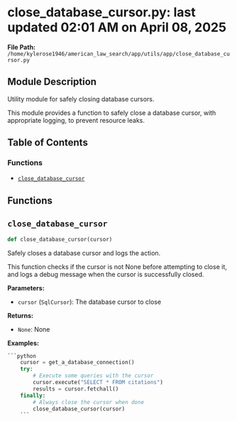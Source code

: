 # close_database_cursor.py: last updated 02:01 AM on April 08, 2025

**File Path:** `/home/kylerose1946/american_law_search/app/utils/app/close_database_cursor.py`

## Module Description

Utility module for safely closing database cursors.

This module provides a function to safely close a database cursor,
with appropriate logging, to prevent resource leaks.

## Table of Contents

### Functions

- [`close_database_cursor`](#close_database_cursor)

## Functions

## `close_database_cursor`

```python
def close_database_cursor(cursor)
```

Safely closes a database cursor and logs the action.

This function checks if the cursor is not None before attempting to close it,
and logs a debug message when the cursor is successfully closed.

**Parameters:**

- `cursor` (`SqlCursor`): The database cursor to close

**Returns:**

- `None`: None

**Examples:**

```python
```python
    cursor = get_a_database_connection()
    try:
        # Execute some queries with the cursor
        cursor.execute("SELECT * FROM citations")
        results = cursor.fetchall()
    finally:
        # Always close the cursor when done
        close_database_cursor(cursor)
    ```
```
